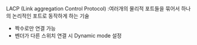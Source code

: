LACP (Link aggregation Control Protocol)
:여러개의 물리적 포트들을 묶어서 하나의 논리적인 포트로 동작하게 하는 기술
- 짝수로만 연결 가능
- 벤더가 다른 스위치 연결 시 Dynamic mode 설정